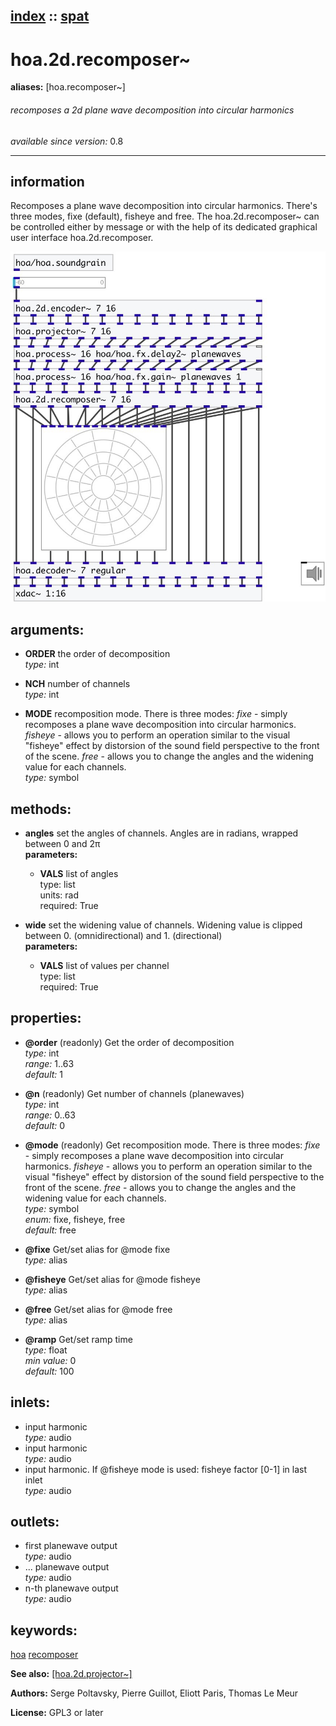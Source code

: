 [index](index.html) :: [spat](category_spat.html)
---

# hoa.2d.recomposer~
**aliases:** [hoa.recomposer~]


###### recomposes a 2d plane wave decomposition into circular harmonics

*available since version:* 0.8

---


## information
Recomposes a plane wave decomposition into circular harmonics. There&#39;s three modes, fixe (default), fisheye and free. The hoa.2d.recomposer~ can be controlled either by message or with the help of its dedicated graphical user interface hoa.2d.recomposer.


[![example](../examples/img/hoa.2d.recomposer~.jpg)](../examples/pd/hoa.2d.recomposer~.pd)



## arguments:

* **ORDER**
the order of decomposition<br>
_type:_ int<br>

* **NCH**
number of channels<br>
_type:_ int<br>

* **MODE**
recomposition mode. There is three modes: *fixe* - simply recomposes a plane
wave decomposition into circular harmonics. *fisheye* - allows you to perform
an operation similar to the visual &#34;fisheye&#34; effect by distorsion of the sound
field perspective to the front of the scene. *free* - allows you to change the
angles and the widening value for each channels.<br>
_type:_ symbol<br>



## methods:

* **angles**
set the angles of channels. Angles are in radians, wrapped between 0 and 2π<br>
  __parameters:__
  - **VALS** list of angles<br>
    type: list <br>
    units: rad <br>
    required: True <br>

* **wide**
set the widening value of channels. Widening value is clipped between 0.
(omnidirectional) and 1. (directional)<br>
  __parameters:__
  - **VALS** list of values per channel<br>
    type: list <br>
    required: True <br>




## properties:

* **@order** (readonly)
Get the order of decomposition<br>
_type:_ int<br>
_range:_ 1..63<br>
_default:_ 1<br>

* **@n** (readonly)
Get number of channels (planewaves)<br>
_type:_ int<br>
_range:_ 0..63<br>
_default:_ 0<br>

* **@mode** (readonly)
Get recomposition mode. There is three modes: *fixe* - simply recomposes a plane
wave decomposition into circular harmonics. *fisheye* - allows you to perform
an operation similar to the visual &#34;fisheye&#34; effect by distorsion of the sound
field perspective to the front of the scene. *free* - allows you to change the
angles and the widening value for each channels.<br>
_type:_ symbol<br>
_enum:_ fixe, fisheye, free<br>
_default:_ free<br>

* **@fixe** 
Get/set alias for @mode fixe<br>
_type:_ alias<br>

* **@fisheye** 
Get/set alias for @mode fisheye<br>
_type:_ alias<br>

* **@free** 
Get/set alias for @mode free<br>
_type:_ alias<br>

* **@ramp** 
Get/set ramp time<br>
_type:_ float<br>
_min value:_ 0<br>
_default:_ 100<br>



## inlets:

* input harmonic<br>
_type:_ audio
* input harmonic<br>
_type:_ audio
* input harmonic. If @fisheye mode is used: fisheye factor [0-1] in last inlet<br>
_type:_ audio



## outlets:

* first planewave output<br>
_type:_ audio
* ... planewave output<br>
_type:_ audio
* n-th planewave output<br>
_type:_ audio



## keywords:

[hoa](keywords/hoa.html)
[recomposer](keywords/recomposer.html)



**See also:**
[\[hoa.2d.projector~\]](hoa.2d.projector~.html)




**Authors:** Serge Poltavsky, Pierre Guillot, Eliott Paris, Thomas Le Meur




**License:** GPL3 or later





